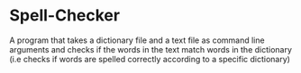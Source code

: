 # Spell-Checker

A program that takes a dictionary file and a text file as command line arguments and checks if the words in the text match words in the dictionary (i.e checks if words are spelled correctly according to a specific dictionary)
